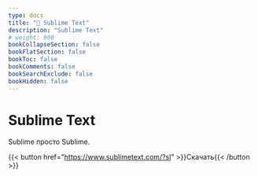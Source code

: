 ```yaml
---
type: docs
title: "🔷 Sublime Text"
description: "Sublime Text"
# weight: 900
bookCollapseSection: false
bookFlatSection: false
bookToc: false
bookComments: false
bookSearchExclude: false
bookHidden: false
---
```


# Sublime Text

Sublime просто Sublime.

{{< button href="https://www.sublimetext.com/?sl" >}}Скачать{{< /button >}}

